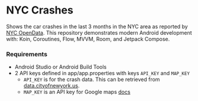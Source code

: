 # NYC Crashes
Shows the car crashes in the last 3 months in the NYC area as reported by [NYC OpenData](https://data.cityofnewyork.us/Public-Safety/Motor-Vehicle-Collisions-Crashes/h9gi-nx95). This repository demonstrates modern Android development with: Koin, Coroutines, Flow, MVVM, Room, and Jetpack Compose.

### Requirements
- Android Studio or Android Build Tools
- 2 API keys defined in app/app.properties with keys `API_KEY` and `MAP_KEY`
  - `API_KEY` is for the crash data. This can be retrieved from [data.cityofnewyork.us](https://data.cityofnewyork.us/profile/edit/developer_settings).
  - `MAP_KEY` is an API key for Google maps [docs](https://developers.google.com/maps/documentation/android-sdk/get-api-key)